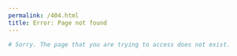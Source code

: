 ```yaml
---
permalink: /404.html
title: Error: Page not found
---
```

```python
# Sorry. The page that you are trying to access does not exist.
```
<script type="text/javascript" src="https://cdn.jsdelivr.net/gh/oysterd3/malaysia-404/404.min.js"></script>
